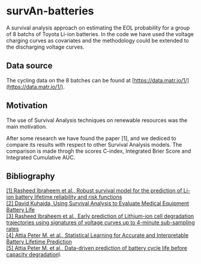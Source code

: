 # survAn-batteries
A survival analysis approach on estimating the EOL probability for a group of 8 batchs of Toyota Li-ion batteries. In the code we have used the voltage charging curves as covariates and the methodology could be extended to the discharging voltage curves. 

## Data source
The cycling data on the 8 batches can be found at [https://data.matr.io/1/](https://data.matr.io/1/).

## Motivation
The use of Survival Analysis techniques on renewable resources was the main motivation. 

After some research we have found the paper [1], and we dediced to compare its results with respect to other Survival Analysis models. The comparison is made throgh the scores C-index, Integrated Brier Score and Integrated Cumulative AUC.

## Bibliography

[[1] Rasheed Ibraheem et al., Robust survival model for the prediction of Li-ion battery lifetime reliability and risk functions](https://www.pure.ed.ac.uk/ws/portalfiles/portal/489475390/main.04-REVISION-V2-MARKED.pdf)\
[[2] David Kuhajda, Using Survival Analysis to Evaluate Medical Equipment Battery Life](https://www.sciencedirect.com/science/article/pii/S0306261923013387)\
[[3] Rasheed Ibraheem et al., Early prediction of Lithium-ion cell degradation trajectories using signatures of voltage curves up to 4-minute sub-sampling rates](https://www.sciencedirect.com/science/article/pii/S0306261923013387)\
[[4] Attia Peter M. et al., Statistical Learning for Accurate and Interpretable Battery Lifetime Prediction](https://arxiv.org/abs/2101.01885)\
[[5] Attia Peter M. et al., Data-driven prediction of battery cycle life before capacity degradation](https://www.nature.com/articles/s41560-019-0356-8)\
